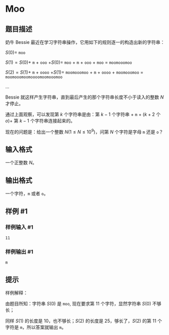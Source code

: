 # Moo

## 题目描述

奶牛 Bessie 最近在学习字符串操作，它用如下的规则逐一的构造出新的字符串：

$S(0) =$ `moo`

$S(1) = S(0) +$ `m` $+$ `ooo` $+ S(0) =$ `moo` $+$ `m` $+$ `ooo` $+$ `moo` $=$ `moomooomoo`

$S(2) = S(1) +$ `m` $+$ `oooo` $+ S(1) =$ `moomooomoo` $+$ `m` $+$ `oooo` $+$  `moomooomoo` $=$ `moomooomoomoooomoomooomoo`

$\dots$

Bessie 就这样产生字符串，直到最后产生的那个字符串长度不小于读入的整数 $N$ 才停止。

通过上面观察，可以发现第 $k$ 个字符串是由：第 $k-1$ 个字符串 $+$ `m` $+$  $(k+2$ 个 $o) +$ 第 $k-1$ 个字符串连接起来的。

现在的问题是：给出一个整数 $N (1 \leq N \leq 10^9)$，问第 $N$ 个字符是字母 `m` 还是 `o`？


## 输入格式

一个正整数 $N$。


## 输出格式

一个字符，`m` 或者 `o`。


## 样例 #1

### 样例输入 #1
```
11
```

### 样例输出 #1

```
m
```

## 提示

样例解释：

由题目所知：字符串 $S(0)$ 是 `moo`, 现在要求第 $11$ 个字符，显然字符串 $S(0)$ 不够长；

同样 $S(1)$ 的长度是 $10$，也不够长；$S(2)$ 的长度是 $25$，够长了，$S(2)$ 的第 $11$ 个字符是 `m`，所以答案就输出 `m`。

